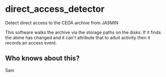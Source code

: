 # direct_access_detector
Detect direct access to the CEDA archive from JASMIN

This software walks the archive via the storage paths on the disks. If it finds the atime has changed 
and it can't attribute that to aduit activity then it records an access event.

## Who knows about this?
Sam  


